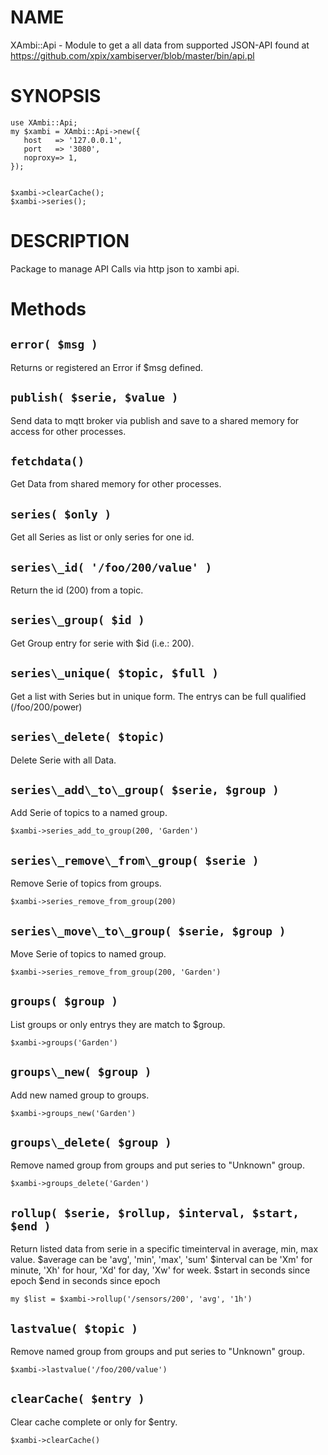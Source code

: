 # NAME


XAmbi::Api - Module to get a all data from supported JSON-API found at https://github.com/xpix/xambiserver/blob/master/bin/api.pl


# SYNOPSIS


    use XAmbi::Api;
    my $xambi = XAmbi::Api->new({
       host   => '127.0.0.1',
       port   => '3080',
       noproxy=> 1,
    });
    

    $xambi->clearCache();
    $xambi->series();
 

# DESCRIPTION


Package to manage API Calls via http json to xambi api.


# Methods


## `error( $msg )`


Returns or registered an Error if $msg defined.


## `publish( $serie, $value )`


Send data to mqtt broker via publish and save to a shared memory for access for other processes.


## `fetchdata()`


Get Data from shared memory for other processes.


## `series( $only )`


Get all Series as list or only series for one id.


## `series\_id( '/foo/200/value' )`


Return the id (200) from a topic.


## `series\_group( $id )`


Get Group entry for serie with $id (i.e.: 200).


## `series\_unique( $topic, $full )`


Get a list with Series but in unique form. The entrys can be full qualified (/foo/200/power)


## `series\_delete( $topic)`


Delete Serie with all Data.


## `series\_add\_to\_group( $serie, $group )`


Add Serie of topics to a named group.


    $xambi->series_add_to_group(200, 'Garden')
  

## `series\_remove\_from\_group( $serie )`


Remove Serie of topics from groups.


    $xambi->series_remove_from_group(200)
  

## `series\_move\_to\_group( $serie, $group )`


Move Serie of topics to named group.


    $xambi->series_remove_from_group(200, 'Garden')
  

## `groups( $group )`


List groups or only entrys they are match to $group.


    $xambi->groups('Garden')
  

## `groups\_new( $group )`


Add new named group to groups.


    $xambi->groups_new('Garden')
  

## `groups\_delete( $group )`


Remove named group from groups and put series to "Unknown" group.


    $xambi->groups_delete('Garden')
  

## `rollup( $serie, $rollup, $interval, $start, $end )`


Return listed data from serie in a specific timeinterval in average, min, max value.
$average can be 'avg', 'min', 'max', 'sum'
$interval can be 'Xm' for minute, 'Xh' for hour, 'Xd' for day, 'Xw' for week.
$start in seconds since epoch
$end in seconds since epoch


    my $list = $xambi->rollup('/sensors/200', 'avg', '1h')
  

## `lastvalue( $topic )`


Remove named group from groups and put series to "Unknown" group.


    $xambi->lastvalue('/foo/200/value')
  

## `clearCache( $entry )`


Clear cache complete or only for $entry.


    $xambi->clearCache()
  
